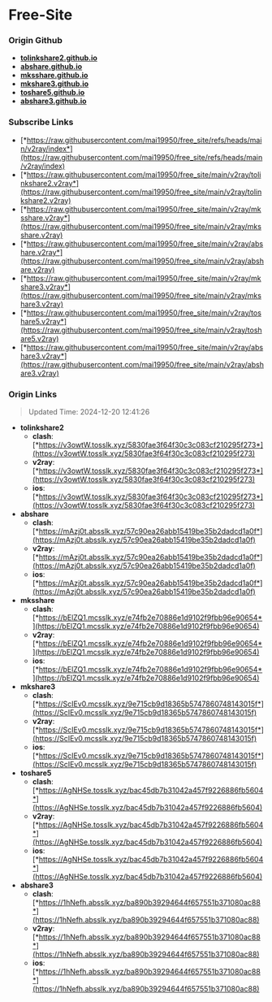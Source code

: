 # Free-Site

### Origin Github

- [**tolinkshare2.github.io**](https://github.com/tolinkshare2/tolinkshare2.github.io)
- [**abshare.github.io**](https://github.com/abshare/abshare.github.io)
- [**mksshare.github.io**](https://github.com/mksshare/mksshare.github.io)
- [**mkshare3.github.io**](https://github.com/mkshare3/mkshare3.github.io)
- [**toshare5.github.io**](https://github.com/toshare5/toshare5.github.io)
- [**abshare3.github.io**](https://github.com/abshare3/abshare3.github.io)

### Subscribe Links

- [*https://raw.githubusercontent.com/mai19950/free_site/refs/heads/main/v2ray/index*](https://raw.githubusercontent.com/mai19950/free_site/refs/heads/main/v2ray/index)
- [*https://raw.githubusercontent.com/mai19950/free_site/main/v2ray/tolinkshare2.v2ray*](https://raw.githubusercontent.com/mai19950/free_site/main/v2ray/tolinkshare2.v2ray)
- [*https://raw.githubusercontent.com/mai19950/free_site/main/v2ray/mksshare.v2ray*](https://raw.githubusercontent.com/mai19950/free_site/main/v2ray/mksshare.v2ray)
- [*https://raw.githubusercontent.com/mai19950/free_site/main/v2ray/abshare.v2ray*](https://raw.githubusercontent.com/mai19950/free_site/main/v2ray/abshare.v2ray)
- [*https://raw.githubusercontent.com/mai19950/free_site/main/v2ray/mkshare3.v2ray*](https://raw.githubusercontent.com/mai19950/free_site/main/v2ray/mkshare3.v2ray)
- [*https://raw.githubusercontent.com/mai19950/free_site/main/v2ray/toshare5.v2ray*](https://raw.githubusercontent.com/mai19950/free_site/main/v2ray/toshare5.v2ray)
- [*https://raw.githubusercontent.com/mai19950/free_site/main/v2ray/abshare3.v2ray*](https://raw.githubusercontent.com/mai19950/free_site/main/v2ray/abshare3.v2ray)

### Origin Links

> Updated Time: 2024-12-20 12:41:26

- **tolinkshare2**
  - **clash**: [*https://v3owtW.tosslk.xyz/5830fae3f64f30c3c083cf210295f273*](https://v3owtW.tosslk.xyz/5830fae3f64f30c3c083cf210295f273)
  - **v2ray**: [*https://v3owtW.tosslk.xyz/5830fae3f64f30c3c083cf210295f273*](https://v3owtW.tosslk.xyz/5830fae3f64f30c3c083cf210295f273)
  - **ios**: [*https://v3owtW.tosslk.xyz/5830fae3f64f30c3c083cf210295f273*](https://v3owtW.tosslk.xyz/5830fae3f64f30c3c083cf210295f273)
- **abshare**
  - **clash**: [*https://mAzj0t.absslk.xyz/57c90ea26abb15419be35b2dadcd1a0f*](https://mAzj0t.absslk.xyz/57c90ea26abb15419be35b2dadcd1a0f)
  - **v2ray**: [*https://mAzj0t.absslk.xyz/57c90ea26abb15419be35b2dadcd1a0f*](https://mAzj0t.absslk.xyz/57c90ea26abb15419be35b2dadcd1a0f)
  - **ios**: [*https://mAzj0t.absslk.xyz/57c90ea26abb15419be35b2dadcd1a0f*](https://mAzj0t.absslk.xyz/57c90ea26abb15419be35b2dadcd1a0f)
- **mksshare**
  - **clash**: [*https://bElZQ1.mcsslk.xyz/e74fb2e70886e1d9102f9fbb96e90654*](https://bElZQ1.mcsslk.xyz/e74fb2e70886e1d9102f9fbb96e90654)
  - **v2ray**: [*https://bElZQ1.mcsslk.xyz/e74fb2e70886e1d9102f9fbb96e90654*](https://bElZQ1.mcsslk.xyz/e74fb2e70886e1d9102f9fbb96e90654)
  - **ios**: [*https://bElZQ1.mcsslk.xyz/e74fb2e70886e1d9102f9fbb96e90654*](https://bElZQ1.mcsslk.xyz/e74fb2e70886e1d9102f9fbb96e90654)
- **mkshare3**
  - **clash**: [*https://ScIEv0.mcsslk.xyz/9e715cb9d18365b5747860748143015f*](https://ScIEv0.mcsslk.xyz/9e715cb9d18365b5747860748143015f)
  - **v2ray**: [*https://ScIEv0.mcsslk.xyz/9e715cb9d18365b5747860748143015f*](https://ScIEv0.mcsslk.xyz/9e715cb9d18365b5747860748143015f)
  - **ios**: [*https://ScIEv0.mcsslk.xyz/9e715cb9d18365b5747860748143015f*](https://ScIEv0.mcsslk.xyz/9e715cb9d18365b5747860748143015f)
- **toshare5**
  - **clash**: [*https://AgNHSe.tosslk.xyz/bac45db7b31042a457f9226886fb5604*](https://AgNHSe.tosslk.xyz/bac45db7b31042a457f9226886fb5604)
  - **v2ray**: [*https://AgNHSe.tosslk.xyz/bac45db7b31042a457f9226886fb5604*](https://AgNHSe.tosslk.xyz/bac45db7b31042a457f9226886fb5604)
  - **ios**: [*https://AgNHSe.tosslk.xyz/bac45db7b31042a457f9226886fb5604*](https://AgNHSe.tosslk.xyz/bac45db7b31042a457f9226886fb5604)
- **abshare3**
  - **clash**: [*https://1hNefh.absslk.xyz/ba890b39294644f657551b371080ac88*](https://1hNefh.absslk.xyz/ba890b39294644f657551b371080ac88)
  - **v2ray**: [*https://1hNefh.absslk.xyz/ba890b39294644f657551b371080ac88*](https://1hNefh.absslk.xyz/ba890b39294644f657551b371080ac88)
  - **ios**: [*https://1hNefh.absslk.xyz/ba890b39294644f657551b371080ac88*](https://1hNefh.absslk.xyz/ba890b39294644f657551b371080ac88)
